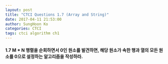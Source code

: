```yaml
---
layout: post
title: "CTCI Questions 1.7 (Array and String)"
date: 2017-04-11 21:53:00
author: SungHoon Ko
categories: CTCI
tags: ctci algorithm ch1
---
```


#### 1.7 M * N 행렬을 순회하면서 0인 원소를 발견하면, 해당 원소가 속한 행과 열의 모든 원소를 0으로 설정하는 알고리즘을 작성하라.
